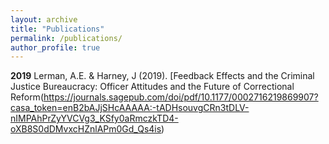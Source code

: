 ```yaml
---
layout: archive
title: "Publications"
permalink: /publications/
author_profile: true
---
```


**2019**
Lerman, A.E. & Harney, J (2019). 
[Feedback Effects and the Criminal Justice Bureaucracy: Officer Attitudes and the Future of Correctional Reform(https://journals.sagepub.com/doi/pdf/10.1177/0002716219869907?casa_token=enB2bAJjSHcAAAAA:-tADHsouvgCRn3tDLV-nIMPAhPrZyYVCVg3_KSfy0aRmczkTD4-oXB8S0dDMvxcHZnlAPm0Gd_Qs4is)
